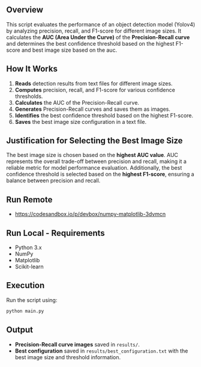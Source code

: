 ## Overview
This script evaluates the performance of an object detection model (Yolov4) by analyzing precision, recall, and F1-score for different image sizes. It calculates the **AUC (Area Under the Curve)** of the **Precision-Recall curve** and determines the best confidence threshold based on the highest F1-score and best image size based on the auc.

## How It Works
1. **Reads** detection results from text files for different image sizes.
2. **Computes** precision, recall, and F1-score for various confidence thresholds.
3. **Calculates** the AUC of the Precision-Recall curve.
4. **Generates** Precision-Recall curves and saves them as images.
5. **Identifies** the best confidence threshold based on the highest F1-score.
5. **Saves** the best image size configuration in a text file.


## Justification for Selecting the Best Image Size
The best image size is chosen based on the **highest AUC value**. AUC represents the overall trade-off between precision and recall, making it a reliable metric for model performance evaluation. Additionally, the best confidence threshold is selected based on the **highest F1-score**, ensuring a balance between precision and recall.

## Run Remote 
- https://codesandbox.io/p/devbox/numpy-matplotlib-3dvmcn

## Run Local - Requirements
- Python 3.x
- NumPy
- Matplotlib
- Scikit-learn


## Execution
Run the script using:
```bash
python main.py
```

## Output
- **Precision-Recall curve images** saved in `results/`.
- **Best configuration** saved in `results/best_configuration.txt` with the best image size and threshold information.


